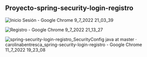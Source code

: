 ## Proyecto-spring-security-login-registro

![Inicio Sesión - Google Chrome 9_7_2022 21_03_39](https://user-images.githubusercontent.com/88462536/178126857-435766ff-192a-48f9-895f-42866158fbab.png)

![Registro - Google Chrome 9_7_2022 21_13_27](https://user-images.githubusercontent.com/88462536/178126860-d6d20bac-d8c9-40a9-a741-eab7e16bb559.png)

![spring-security-login-registro_SecurityConfig java at master · carolinabentresca_spring-security-login-registro - Google Chrome 11_7_2022 19_23_08](https://user-images.githubusercontent.com/88462536/178369110-9c56be6b-af61-493f-8721-b65c206d8a6d.png)
